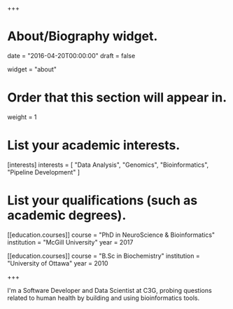 +++
# About/Biography widget.

date = "2016-04-20T00:00:00"
draft = false

widget = "about"

# Order that this section will appear in.
weight = 1

# List your academic interests.
[interests]
  interests = [
  "Data Analysis",
    "Genomics",
    "Bioinformatics", 
    "Pipeline Development"
  ]

# List your qualifications (such as academic degrees).
[[education.courses]]
  course = "PhD in NeuroScience & Bioinformatics"
  institution = "McGill University"
  year = 2017

[[education.courses]]
  course = "B.Sc in Biochemistry"
  institution = "University of Ottawa"
  year = 2010
 
+++


I'm a Software Developer and Data Scientist at C3G, probing questions related to human health by building and using bioinformatics tools.